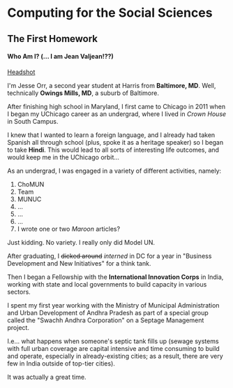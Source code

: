 # Computing for the Social Sciences
## The First Homework

#### Who Am I? (... I am Jean Valjean!??)

[Headshot](C:\Users\Jesse\Pictures\Headshots)

I'm Jesse Orr, a second year student at Harris from **Baltimore, MD**.  Well, technically **Owings Mills, MD**, a suburb of Baltimore.

After finishing high school in Maryland, I first came to Chicago in 2011 when I began my UChicago career as an undergrad, where I lived in *Crown House* in South Campus.

I knew that I wanted to learn a foreign language, and I already had taken Spanish all through school (plus, spoke it as a heritage speaker) so I began to take **Hindi**.  This would lead to all sorts of interesting life outcomes, and would keep me in the UChicago orbit...

As an undergrad, I was engaged in a variety of different activities, namely:

1. ChoMUN
2. Team
3. MUNUC
4. ...
5. ...
6. ...
7. I wrote one or two *Maroon* articles?

Just kidding. No variety.  I really only did Model UN.

After graduating, I ~~dicked around~~ *interned* in DC for a year in "Business Development and New Initiatives" for a think tank.

Then I began a Fellowship with the **International Innovation Corps** in India, working with state and local governments to build capacity in various sectors.

I spent my first year working with the Ministry of Municipal Administration and Urban Development of Andhra Pradesh as part of a special group called the "Swachh Andhra Corporation" on a Septage Management project.

I.e... what happens when someone's septic tank fills up (sewage systems with full urban coverage are capital intensive and time consuming to build and operate, especially in already-existing cities; as a result, there are very few in India outside of top-tier cities).

It was actually a great time.